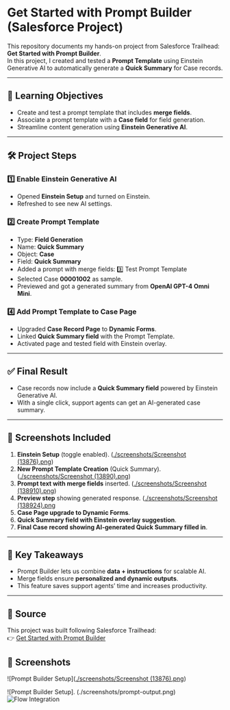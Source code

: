 #  Get Started with Prompt Builder (Salesforce Project)

This repository documents my hands-on project from Salesforce Trailhead: **Get Started with Prompt Builder**.  
In this project, I created and tested a **Prompt Template** using Einstein Generative AI to automatically generate a **Quick Summary** for Case records.

---

## 🎯 Learning Objectives
- Create and test a prompt template that includes **merge fields**.  
- Associate a prompt template with a **Case field** for field generation.  
- Streamline content generation using **Einstein Generative AI**.  

---

## 🛠 Project Steps

### 1️⃣ Enable Einstein Generative AI
- Opened **Einstein Setup** and turned on Einstein.  
- Refreshed to see new AI settings.  

### 2️⃣ Create Prompt Template
- Type: **Field Generation**  
- Name: **Quick Summary**  
- Object: **Case**  
- Field: **Quick Summary**  
- Added a prompt with merge fields:
  3️⃣ Test Prompt Template
- Selected Case **00001002** as sample.  
- Previewed and got a generated summary from **OpenAI GPT-4 Omni Mini**.  

### 4️⃣ Add Prompt Template to Case Page
- Upgraded **Case Record Page** to **Dynamic Forms**.  
- Linked **Quick Summary field** with the Prompt Template.  
- Activated page and tested field with Einstein overlay.  

---

## ✅ Final Result
- Case records now include a **Quick Summary field** powered by Einstein Generative AI.  
- With a single click, support agents can get an AI-generated case summary.  

---

## 📸 Screenshots Included
1. **Einstein Setup** (toggle enabled). ([./screenshots/Screenshot (13876).png](https://github.com/Reyhan786/salesforce-prompt-case-summarizer/blob/2e519676f01175368447883b1bcb73218dcade51/screenshots/Screenshot%20(13876).png))
2. **New Prompt Template Creation** (Quick Summary).([./screenshots/Screenshot (13890).png](https://github.com/Reyhan786/salesforce-prompt-case-summarizer/blob/35ca577ab003b72dbc1197c4bb59e7ef1814efc2/screenshots/Screenshot%20(13890).png)) 
3. **Prompt text with merge fields** inserted. ([./screenshots/Screenshot (138910).png](https://github.com/Reyhan786/salesforce-prompt-case-summarizer/blob/2a1b164e29a34a9746ff8c4ef79b193940e263b7/screenshots/Screenshot%20(13910).png))
4. **Preview step** showing generated response. ([./screenshots/Screenshot (138924).png](https://github.com/Reyhan786/salesforce-prompt-case-summarizer/blob/9752a683e633c9e08b452262a695183bb73ae172/screenshots/Screenshot%20(13924).png)
5. **Case Page upgrade to Dynamic Forms**.  
6. **Quick Summary field with Einstein overlay suggestion**.  
7. **Final Case record showing AI-generated Quick Summary filled in**.  

---

## 🌟 Key Takeaways
- Prompt Builder lets us combine **data + instructions** for scalable AI.  
- Merge fields ensure **personalized and dynamic outputs**.  
- This feature saves support agents’ time and increases productivity.  

---

## 🔗 Source
This project was built following Salesforce Trailhead:  
👉 [Get Started with Prompt Builder](https://trailhead.salesforce.com/)  


## 📸 Screenshots
![Prompt Builder Setup]([./screenshots/Screenshot (13876).png](https://github.com/Reyhan786/salesforce-prompt-case-summarizer/blob/0338e1074667b500d6683cf1d56e99efa4a70238/screenshots/Screenshot%20(13876).png))

![Prompt Builder Setup].
(./screenshots/prompt-output.png)  
![Flow Integration](./screenshots/flow.png)  


